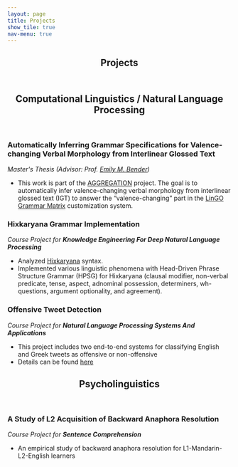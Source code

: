 ```yaml
---
layout: page
title: Projects
show_tile: true
nav-menu: true
---
```

<!-- Main -->
<div id="main" class="alt">
	
<!-- One -->	
<section id="one">
	<div class="inner">
		<header class="major">
			<h1>Projects</h1>
		</header>
	</div>
</section>


<!-- Two -->
<section id="two">
	<div class="inner">
		<header class="major">
			<h2>Computational Linguistics / Natural Language Processing</h2>
		</header>
		<h3>Automatically Inferring Grammar Specifications for Valence-changing Verbal Morphology from Interlinear Glossed Text</h3>
		<i>Master's Thesis (Advisor: Prof. <a href="http://faculty.washington.edu/ebender/">Emily M. Bender</a>)</i> 
		<ul>
			<li>This work is part of the <a href="https://depts.washington.edu/uwcl/aggregation/">AGGREGATION</a> project. The goal is to automatically infer valence-changing verbal morphology from interlinear glossed text (IGT) to answer the “valence-changing” part in the <a href="https://matrix.ling.washington.edu/index.html">LinGO Grammar Matrix</a> customization system.</li>
		</ul>
		<h3>Hixkaryana Grammar Implementation</h3>
		<i>Course Project for <b>Knowledge Engineering For Deep Natural Language Processing</b></i>
		<ul>
			<li>Analyzed <a href="https://www.ethnologue.com/language/hix">Hixkaryana</a> syntax. </li>
			<li>Implemented various linguistic phenomena with Head-Driven Phrase Structure Grammar (HPSG) for Hixkaryana (clausal modifier, non-verbal predicate, tense, aspect, adnominal possession, determiners, wh-questions, argument optionality, and agreement).</li>
		</ul>
		<h3>Offensive Tweet Detection</h3>
		<i>Course Project for <b>Natural Language Processing Systems And Applications</b></i>
		<ul>
			<li>This project includes two end-to-end systems for classifying English and Greek tweets as offensive or non-offensive</li>
			<li>Details can be found <a href="https://github.com/kvah/ling-573-offensive-tweet-detection">here</a></li>
		</ul>
	</div>
</section>


<!-- Three -->
<section id="three">
	<div class="inner">
		<header class="major">
			<h2>Psycholinguistics</h2>
		</header>
		<h3>A Study of L2 Acquisition of Backward Anaphora Resolution</h3>
		<i>Course Project for <b>Sentence Comprehension</b></i>
		<ul>
			<li>An empirical study of backward anaphora resolution for L1-Mandarin-L2-English learners</li>
		</ul>
	</div>
</section>
</div>
